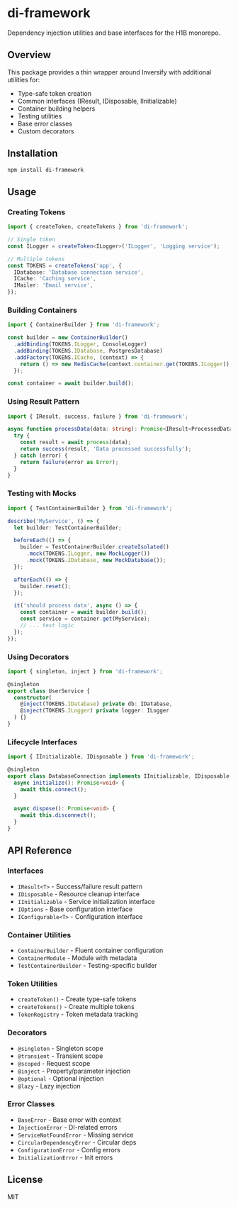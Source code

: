 # di-framework

Dependency injection utilities and base interfaces for the H1B monorepo.

## Overview

This package provides a thin wrapper around Inversify with additional utilities for:
- Type-safe token creation
- Common interfaces (IResult, IDisposable, IInitializable)
- Container building helpers
- Testing utilities
- Base error classes
- Custom decorators

## Installation

```bash
npm install di-framework
```

## Usage

### Creating Tokens

```typescript
import { createToken, createTokens } from 'di-framework';

// Single token
const ILogger = createToken<ILogger>('ILogger', 'Logging service');

// Multiple tokens
const TOKENS = createTokens('app', {
  IDatabase: 'Database connection service',
  ICache: 'Caching service',
  IMailer: 'Email service',
});
```

### Building Containers

```typescript
import { ContainerBuilder } from 'di-framework';

const builder = new ContainerBuilder()
  .addBinding(TOKENS.ILogger, ConsoleLogger)
  .addBinding(TOKENS.IDatabase, PostgresDatabase)
  .addFactory(TOKENS.ICache, (context) => {
    return () => new RedisCache(context.container.get(TOKENS.ILogger));
  });

const container = await builder.build();
```

### Using Result Pattern

```typescript
import { IResult, success, failure } from 'di-framework';

async function processData(data: string): Promise<IResult<ProcessedData>> {
  try {
    const result = await process(data);
    return success(result, 'Data processed successfully');
  } catch (error) {
    return failure(error as Error);
  }
}
```

### Testing with Mocks

```typescript
import { TestContainerBuilder } from 'di-framework';

describe('MyService', () => {
  let builder: TestContainerBuilder;

  beforeEach(() => {
    builder = TestContainerBuilder.createIsolated()
      .mock(TOKENS.ILogger, new MockLogger())
      .mock(TOKENS.IDatabase, new MockDatabase());
  });

  afterEach(() => {
    builder.reset();
  });

  it('should process data', async () => {
    const container = await builder.build();
    const service = container.get(MyService);
    // ... test logic
  });
});
```

### Using Decorators

```typescript
import { singleton, inject } from 'di-framework';

@singleton
export class UserService {
  constructor(
    @inject(TOKENS.IDatabase) private db: IDatabase,
    @inject(TOKENS.ILogger) private logger: ILogger
  ) {}
}
```

### Lifecycle Interfaces

```typescript
import { IInitializable, IDisposable } from 'di-framework';

@singleton
export class DatabaseConnection implements IInitializable, IDisposable {
  async initialize(): Promise<void> {
    await this.connect();
  }

  async dispose(): Promise<void> {
    await this.disconnect();
  }
}
```

## API Reference

### Interfaces
- `IResult<T>` - Success/failure result pattern
- `IDisposable` - Resource cleanup interface
- `IInitializable` - Service initialization interface
- `IOptions` - Base configuration interface
- `IConfigurable<T>` - Configuration interface

### Container Utilities
- `ContainerBuilder` - Fluent container configuration
- `ContainerModule` - Module with metadata
- `TestContainerBuilder` - Testing-specific builder

### Token Utilities
- `createToken()` - Create type-safe tokens
- `createTokens()` - Create multiple tokens
- `TokenRegistry` - Token metadata tracking

### Decorators
- `@singleton` - Singleton scope
- `@transient` - Transient scope
- `@scoped` - Request scope
- `@inject` - Property/parameter injection
- `@optional` - Optional injection
- `@lazy` - Lazy injection

### Error Classes
- `BaseError` - Base error with context
- `InjectionError` - DI-related errors
- `ServiceNotFoundError` - Missing service
- `CircularDependencyError` - Circular deps
- `ConfigurationError` - Config errors
- `InitializationError` - Init errors

## License

MIT